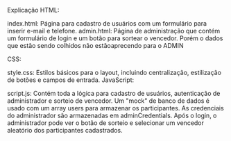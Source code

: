 Explicação
HTML:

index.html: Página para cadastro de usuários com um formulário para inserir e-mail e telefone.
admin.html: Página de administração que contém um formulário de login e um botão para sortear o vencedor. Porém o dados que estão sendo colhidos não estãoaprecendo para o ADMIN


CSS:

style.css: Estilos básicos para o layout, incluindo centralização, estilização de botões e campos de entrada.
JavaScript:

script.js: Contém toda a lógica para cadastro de usuários, autenticação de administrador e sorteio de vencedor.
Um "mock" de banco de dados é usado com um array users para armazenar os participantes.
As credenciais do administrador são armazenadas em adminCredentials.
Após o login, o administrador pode ver o botão de sorteio e selecionar um vencedor aleatório dos participantes cadastrados.
